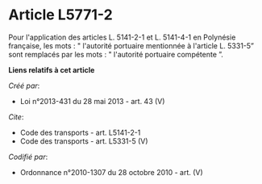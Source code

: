 # Article L5771-2

Pour l'application des articles L. 5141-2-1 et L. 5141-4-1 en Polynésie française, les mots : " l'autorité portuaire
mentionnée à l'article L. 5331-5” sont remplacés par les mots : " l'autorité portuaire compétente ”.

**Liens relatifs à cet article**

_Créé par_:

  - Loi n°2013-431 du 28 mai 2013 - art. 43 (V)

_Cite_:

  - Code des transports - art. L5141-2-1
  - Code des transports - art. L5331-5 (V)

_Codifié par_:

  - Ordonnance n°2010-1307 du 28 octobre 2010 - art. (V)
